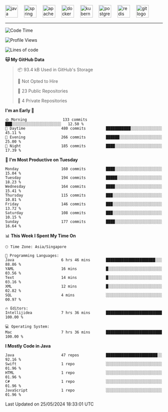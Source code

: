 <p align="left">
  <img src="https://cdn.jsdelivr.net/gh/devicons/devicon/icons/java/java-original.svg" height="40" alt="java logo"  />
  <img width="12" />
  <img src="https://cdn.jsdelivr.net/gh/devicons/devicon/icons/spring/spring-original.svg" height="40" alt="spring logo"  />
  <img width="12" />
  <img src="https://cdn.jsdelivr.net/gh/devicons/devicon/icons/apachekafka/apachekafka-original.svg" height="40" alt="apachekafka logo"  />
  <img width="12" />
  <img src="https://cdn.jsdelivr.net/gh/devicons/devicon/icons/docker/docker-original.svg" height="40" alt="docker logo"  />
  <img width="12" />
  <img src="https://cdn.jsdelivr.net/gh/devicons/devicon/icons/kubernetes/kubernetes-plain.svg" height="40" alt="kubernetes logo"  />
  <img width="12" />
  <img src="https://cdn.jsdelivr.net/gh/devicons/devicon/icons/postgresql/postgresql-original.svg" height="40" alt="postgresql logo"  />
  <img width="12" />
  <img src="https://cdn.jsdelivr.net/gh/devicons/devicon/icons/redis/redis-original.svg" height="40" alt="redis logo"  />
  <img width="12" />
  <img src="https://cdn.jsdelivr.net/gh/devicons/devicon/icons/git/git-original.svg" height="40" alt="git logo"  />
</p>


<!--<img src="https://media.giphy.com/media/LnQjpWaON8nhr21vNW/giphy.gif" width="60"> <em><b>I love connecting with different people</b> so if you want to say <b>hi, I'll be happy to meet you more!</b> 😊 </em> -->

---
<!--START_SECTION:waka-->
![Code Time](http://img.shields.io/badge/Code%20Time-1%2C990%20hrs%2043%20mins-blue)

![Profile Views](http://img.shields.io/badge/Profile%20Views-2-blue)

![Lines of code](https://img.shields.io/badge/From%20Hello%20World%20I%27ve%20Written-603.6%20thousand%20lines%20of%20code-blue)

**🐱 My GitHub Data** 

> 📦 93.4 kB Used in GitHub's Storage 
 > 
> 🚫 Not Opted to Hire
 > 
> 📜 23 Public Repositories 
 > 
> 🔑 4 Private Repositories 
 > 
**I'm an Early 🐤** 

```text
🌞 Morning                133 commits         ███░░░░░░░░░░░░░░░░░░░░░░   12.50 % 
🌆 Daytime                480 commits         ███████████░░░░░░░░░░░░░░   45.11 % 
🌃 Evening                266 commits         ██████░░░░░░░░░░░░░░░░░░░   25.00 % 
🌙 Night                  185 commits         ████░░░░░░░░░░░░░░░░░░░░░   17.39 % 
```
📅 **I'm Most Productive on Tuesday** 

```text
Monday                   160 commits         ████░░░░░░░░░░░░░░░░░░░░░   15.04 % 
Tuesday                  194 commits         █████░░░░░░░░░░░░░░░░░░░░   18.23 % 
Wednesday                164 commits         ████░░░░░░░░░░░░░░░░░░░░░   15.41 % 
Thursday                 115 commits         ███░░░░░░░░░░░░░░░░░░░░░░   10.81 % 
Friday                   146 commits         ███░░░░░░░░░░░░░░░░░░░░░░   13.72 % 
Saturday                 108 commits         ███░░░░░░░░░░░░░░░░░░░░░░   10.15 % 
Sunday                   177 commits         ████░░░░░░░░░░░░░░░░░░░░░   16.64 % 
```


📊 **This Week I Spent My Time On** 

```text
🕑︎ Time Zone: Asia/Singapore

💬 Programming Languages: 
Java                     6 hrs 46 mins       ██████████████████████░░░   88.86 % 
YAML                     16 mins             █░░░░░░░░░░░░░░░░░░░░░░░░   03.56 % 
Text                     14 mins             █░░░░░░░░░░░░░░░░░░░░░░░░   03.16 % 
XML                      12 mins             █░░░░░░░░░░░░░░░░░░░░░░░░   02.82 % 
SQL                      4 mins              ░░░░░░░░░░░░░░░░░░░░░░░░░   00.97 % 

🔥 Editors: 
Intellijidea             7 hrs 36 mins       █████████████████████████   100.00 % 

💻 Operating System: 
Mac                      7 hrs 36 mins       █████████████████████████   100.00 % 
```

**I Mostly Code in Java** 

```text
Java                     47 repos            ███████████████████████░░   92.16 % 
Swift                    1 repo              ░░░░░░░░░░░░░░░░░░░░░░░░░   01.96 % 
HTML                     1 repo              ░░░░░░░░░░░░░░░░░░░░░░░░░   01.96 % 
C#                       1 repo              ░░░░░░░░░░░░░░░░░░░░░░░░░   01.96 % 
JavaScript               1 repo              ░░░░░░░░░░░░░░░░░░░░░░░░░   01.96 % 
```




 Last Updated on 25/05/2024 18:33:01 UTC
<!--END_SECTION:waka-->


<!--
**SimakovIgor/SimakovIgor** is a ✨ _special_ ✨ repository because its `README.md` (this file) appears on your GitHub profile.

Here are some ideas to get you started:

- 🔭 I’m currently working on ...
- 🌱 I’m currently learning ...
- 👯 I’m looking to collaborate on ...
- 🤔 I’m looking for help with ...
- 💬 Ask me about ...
- 📫 How to reach me: ...
- 😄 Pronouns: ...
- ⚡ Fun fact: ...
-->
